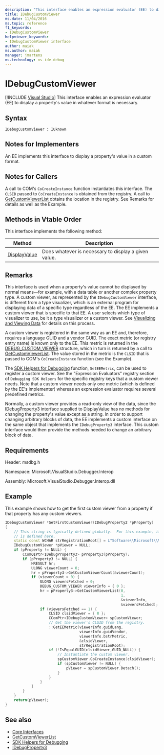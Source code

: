```yaml
---
description: "This interface enables an expression evaluator (EE) to display a property's value in whatever format is necessary."
title: IDebugCustomViewer
ms.date: 11/04/2016
ms.topic: reference
f1_keywords:
- IDebugCustomViewer
helpviewer_keywords:
- IDebugCustomViewer interface
author: maiak
ms.author: maiak
manager: jmartens
ms.technology: vs-ide-debug
---
```

# IDebugCustomViewer

 [!INCLUDE [Visual Studio](~/includes/applies-to-version/vs-windows-only.md)]
This interface enables an expression evaluator (EE) to display a property's value in whatever format is necessary.

## Syntax

```
IDebugCustomViewer : IUknown
```

## Notes for Implementers
An EE implements this interface to display a property's value in a custom format.

## Notes for Callers
A call to COM's `CoCreateInstance` function instantiates this interface. The `CLSID` passed to `CoCreateInstance` is obtained from the registry. A call to [GetCustomViewerList](../../../extensibility/debugger/reference/idebugproperty3-getcustomviewerlist.md) obtains the location in the registry. See Remarks for details as well as the Example.

## Methods in Vtable Order
This interface implements the following method:

|Method|Description|
|------------|-----------------|
|[DisplayValue](../../../extensibility/debugger/reference/idebugcustomviewer-displayvalue.md)|Does whatever is necessary to display a given value.|

## Remarks
This interface is used when a property's value cannot be displayed by normal means—for example, with a data table or another complex property type. A custom viewer, as represented by the `IDebugCustomViewer` interface, is different from a type visualizer, which is an external program for displaying data of a specific type regardless of the EE. The EE implements a custom viewer that is specific to that EE. A user selects which type of visualizer to use, be it a type visualizer or a custom viewer. See [Visualizing and Viewing Data](../../../extensibility/debugger/visualizing-and-viewing-data.md) for details on this process.

A custom viewer is registered in the same way as an EE and, therefore, requires a language GUID and a vendor GUID. The exact metric (or registry entry name) is known only to the EE. This metric is returned in the [DEBUG_CUSTOM_VIEWER](../../../extensibility/debugger/reference/debug-custom-viewer.md) structure, which in turn is returned by a call to [GetCustomViewerList](../../../extensibility/debugger/reference/idebugproperty3-getcustomviewerlist.md). The value stored in the metric is the `CLSID` that is passed to COM's `CoCreateInstance` function (see the Example).

The [SDK Helpers for Debugging](../../../extensibility/debugger/reference/sdk-helpers-for-debugging.md) function, `SetEEMetric`, can be used to register a custom viewer. See the "Expression Evaluators" registry section of `Debugging SDK Helpers` for the specific registry keys that a custom viewer needs. Note that a custom viewer needs only one metric (which is defined by the EE's implementer) whereas an expression evaluator requires several predefined metrics.

Normally, a custom viewer provides a read-only view of the data, since the [IDebugProperty3](../../../extensibility/debugger/reference/idebugproperty3.md) interface supplied to [DisplayValue](../../../extensibility/debugger/reference/idebugcustomviewer-displayvalue.md) has no methods for changing the property's value except as a string. In order to support changing arbitrary blocks of data, the EE implements a custom interface on the same object that implements the `IDebugProperty3` interface. This custom interface would then provide the methods needed to change an arbitrary block of data.

## Requirements
Header: msdbg.h

Namespace: Microsoft.VisualStudio.Debugger.Interop

Assembly: Microsoft.VisualStudio.Debugger.Interop.dll

## Example
This example shows how to get the first custom viewer from a property if that property has any custom viewers.

```cpp
IDebugCustomViewer *GetFirstCustomViewer(IDebugProperty2 *pProperty)
{
    // This string is typically defined globally.  For this example, it
    // is defined here.
    static const WCHAR strRegistrationRoot[] = L"Software\\Microsoft\\VisualStudio\\8.0Exp";
    IDebugCustomViewer *pViewer = NULL;
    if (pProperty != NULL) {
        CComQIPtr<IDebugProperty3> pProperty3(pProperty);
        if (pProperty3 != NULL) {
            HRESULT hr;
            ULONG viewerCount = 0;
            hr = pProperty3->GetCustomViewerCount(&viewerCount);
            if (viewerCount > 0) {
                ULONG viewersFetched = 0;
                DEBUG_CUSTOM_VIEWER viewerInfo = { 0 };
                hr = pProperty3->GetCustomViewerList(0,
                                                     1,
                                                     &viewerInfo,
                                                     &viewersFetched);
                if (viewersFetched == 1) {
                    CLSID clsidViewer = { 0 };
                    CComPtr<IDebugCustomViewer> spCustomViewer;
                    // Get the viewer's CLSID from the registry.
                    ::GetEEMetric(viewerInfo.guidLang,
                                  viewerInfo.guidVendor,
                                  viewerInfo.bstrMetric,
                                  &clsidViewer,
                                  strRegistrationRoot);
                    if (!IsEqualGUID(clsidViewer,GUID_NULL)) {
                        // Instantiate the custom viewer.
                        spCustomViewer.CoCreateInstance(clsidViewer);
                        if (spCustomViewer != NULL) {
                            pViewer = spCustomViewer.Detach();
                        }
                    }
                }
            }
        }
    }
    return(pViewer);
}
```

## See also
- [Core Interfaces](../../../extensibility/debugger/reference/core-interfaces.md)
- [GetCustomViewerList](../../../extensibility/debugger/reference/idebugproperty3-getcustomviewerlist.md)
- [SDK Helpers for Debugging](../../../extensibility/debugger/reference/sdk-helpers-for-debugging.md)
- [IDebugProperty3](../../../extensibility/debugger/reference/idebugproperty3.md)
